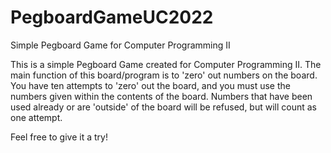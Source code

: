 # PegboardGameUC2022
Simple Pegboard Game for Computer Programming II



This is a simple Pegboard Game created for Computer Programming II. The main function of this board/program is to 'zero' out numbers on the board. 
You have ten attempts to 'zero' out the board, and you must use the numbers given within the contents of the board.
Numbers that have been used already or are 'outside' of the board will be refused, but will count as one attempt.

Feel free to give it a try!
